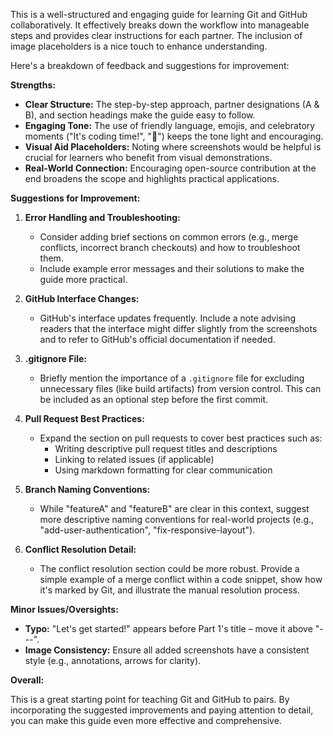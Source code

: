 This is a well-structured and engaging guide for learning Git and GitHub collaboratively. It effectively breaks down the workflow into manageable steps and provides clear instructions for each partner. The inclusion of image placeholders is a nice touch to enhance understanding. 

Here's a breakdown of feedback and suggestions for improvement:

**Strengths:**

* **Clear Structure:**  The step-by-step approach, partner designations (A & B), and section headings make the guide easy to follow.
* **Engaging Tone:**  The use of friendly language, emojis, and celebratory moments ("It's coding time!", "🎉") keeps the tone light and encouraging.
* **Visual Aid Placeholders:**  Noting where screenshots would be helpful is crucial for learners who benefit from visual demonstrations. 
* **Real-World Connection:**  Encouraging open-source contribution at the end broadens the scope and highlights practical applications.

**Suggestions for Improvement:**

1. **Error Handling and Troubleshooting:** 
   - Consider adding brief sections on common errors (e.g., merge conflicts, incorrect branch checkouts) and how to troubleshoot them.
   - Include example error messages and their solutions to make the guide more practical.

2. **GitHub Interface Changes:** 
   - GitHub's interface updates frequently.  Include a note advising readers that the interface might differ slightly from the screenshots and to refer to GitHub's official documentation if needed.

3. **.gitignore File:**
   - Briefly mention the importance of a `.gitignore` file for excluding unnecessary files (like build artifacts) from version control. This can be included as an optional step before the first commit.

4. **Pull Request Best Practices:**
    - Expand the section on pull requests to cover best practices such as:
        -  Writing descriptive pull request titles and descriptions
        - Linking to related issues (if applicable)
        - Using markdown formatting for clear communication

5. **Branch Naming Conventions:**
   - While "featureA" and "featureB" are clear in this context, suggest more descriptive naming conventions for real-world projects (e.g., "add-user-authentication", "fix-responsive-layout").

6. **Conflict Resolution Detail:**
    - The conflict resolution section could be more robust. Provide a simple example of a merge conflict within a code snippet, show how it's marked by Git, and illustrate the manual resolution process.

**Minor Issues/Oversights:**

-  **Typo:** "Let's get started!" appears before Part 1's title – move it above "---".
-  **Image Consistency:** Ensure all added screenshots have a consistent style (e.g., annotations, arrows for clarity).

**Overall:**

This is a great starting point for teaching Git and GitHub to pairs. By incorporating the suggested improvements and paying attention to detail, you can make this guide even more effective and comprehensive. 
